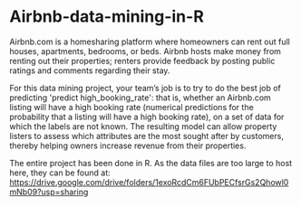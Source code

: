 # Airbnb-data-mining-in-R
Airbnb.com is a homesharing platform where homeowners can rent out full houses, apartments, bedrooms, or beds. Airbnb hosts make money from renting out their properties; renters provide feedback by posting public ratings and comments regarding their stay.

For this data mining project, your team’s job is to try to do the best job of predicting 'predict high_booking_rate': that is, whether an Airbnb.com listing will have a high booking rate (numerical predictions for the probability that a listing will have a high booking rate), on a set of data for which the labels are not known. The resulting model can allow property listers to assess which attributes are the most sought after by customers, thereby helping owners increase revenue from their properties.

The entire project has been done in R. As the data files are too large to host here, they can be found at: https://drive.google.com/drive/folders/1exoRcdCm6FUbPECfsrGs2Qhowl0mNb09?usp=sharing 

